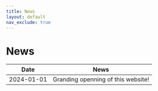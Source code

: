 ```yaml
---
title: News
layout: default
nav_exclude: true
---
```

# News
Date    | News
--------------- | -----------
2024-01-01 | Granding openning of this website!
